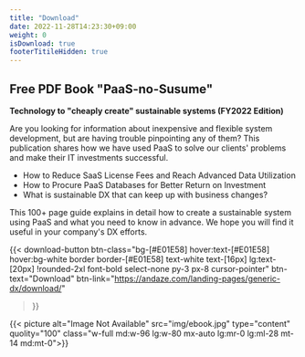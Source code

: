 ```yaml
---
title: "Download"
date: 2022-11-28T14:23:30+09:00
weight: 0
isDownload: true
footerTitileHidden: true
---
```


  
<div class="md:w-2/3 lg:w-[560px]">

## Free PDF Book "PaaS-no-Susume"

**Technology to "cheaply create" sustainable systems (FY2022 Edition)**

Are you looking for information about inexpensive and flexible system development, but are having trouble pinpointing any of them? This publication shares how we have used PaaS to solve our clients' problems and make their IT investments successful.

* How to Reduce SaaS License Fees and Reach Advanced Data Utilization
* How to Procure PaaS Databases for Better Return on Investment
* What is sustainable DX that can keep up with business changes?

This 100+ page guide explains in detail how to create a sustainable system using PaaS and what you need to know in advance. We hope you will find it useful in your company's DX efforts.

{{< download-button
    btn-class="bg-[#E01E58] hover:text-[#E01E58] hover:bg-white border border-[#E01E58] text-white text-[16px] lg:text-[20px] !rounded-2xl font-bold select-none py-3 px-8 cursor-pointer" btn-text="Download"
    btn-link="https://andaze.com/landing-pages/generic-dx/download/"
>}}

</div>

{{< picture alt="Image Not Available" src="img/ebook.jpg" type="content" quolity="100" class="w-full md:w-96 lg:w-80 mx-auto lg:mr-0 lg:ml-28 mt-14 md:mt-0">}}

